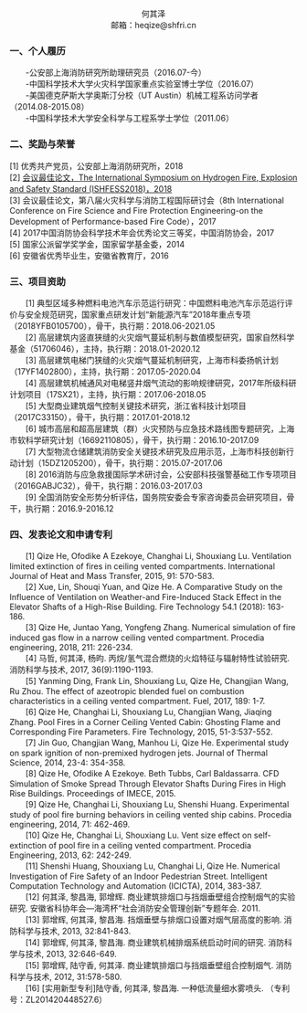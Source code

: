<center> 何其泽</center>
<center>邮箱：heqize@shfri.cn</center>

### 一、个人履历
　　-公安部上海消防研究所助理研究员（2016.07-今）  
　　-中国科学技术大学火灾科学国家重点实验室博士学位（2016.07）  
　　-美国德克萨斯大学奥斯汀分校（UT Austin）机械工程系访问学者（2014.08-2015.08）  
　　-中国科学技术大学安全科学与工程系学士学位（2011.06）
  
### 二、奖励与荣誉
   [1]	优秀共产党员，公安部上海消防研究所，2018  
   [2]	[会议最佳论文，The International Symposium on Hydrogen Fire, Explosion and Safety Standard (ISHFESS2018)，2018](2018ISHFESS/2018ISHFESS.md)  
   [3]	会议最佳论文，第八届火灾科学与消防工程国际研讨会（8th International Conference on Fire Science and Fire Protection Engineering-on the Development of Performance-based Fire Code），2017  
   [4]	2017中国消防协会科学技术年会优秀论文三等奖，中国消防协会，2017  
   [5]	国家公派留学奖学金，国家留学基金委，2014  
   [6]	安徽省优秀毕业生，安徽省教育厅，2016

### 三、项目资助
　　[1]	典型区域多种燃料电池汽车示范运行研究：中国燃料电池汽车示范运行评价与安全规范研究，国家重点研发计划“新能源汽车”2018年重点专项（2018YFB0105700），骨干，执行期：2018.06-2021.05  
　　[2]	高层建筑内竖直狭缝的火灾烟气蔓延机制与数值模型研究，国家自然科学基金（51706046），主持，执行期：2018.01-2020.12  
　　[3]	高层建筑电梯门狭缝的火灾烟气蔓延机制研究，上海市科委扬帆计划（17YF1402800），主持，执行期：2017.05-2020.04  
　　[4]	高层建筑机械通风对电梯竖井烟气流动的影响规律研究，2017年所级科研计划项目（17SX21），主持，执行期：2017.06-2018.05  
　　[5]	大型商业建筑烟气控制关键技术研究，浙江省科技计划项目（2017C33150），骨干，执行期：2017.01-2018.12  
　　[6]	城市高层和超高层建筑（群）火灾预防与应急技术路线图专题研究，上海市软科学研究计划（16692110805），骨干，执行期：2016.10-2017.09  
　　[7]	大型物流仓储建筑消防安全关键技术研究及应用示范，上海市科技创新行动计划（15DZ1205200），骨干，执行期：2015.07-2017.06  
　　[8]	2016消防与应急救援国际学术研讨会，公安部科技强警基础工作专项项目（2016GABJC32），骨干，执行期：2016.03-2017.03  
　　[9]	全国消防安全形势分析评估，国务院安委会专家咨询委员会研究项目，骨干，执行期：2016.9-2016.12

### 四、发表论文和申请专利
　　[1]	Qize He, Ofodike A Ezekoye, Changhai Li, Shouxiang Lu. Ventilation limited extinction of fires in ceiling vented compartments. International Journal of Heat and Mass Transfer, 2015, 91: 570-583.   
　　[2]	Xue, Lin, Shouqi Yuan, and Qize He. A Comparative Study on the Influence of Ventilation on Weather-and Fire-Induced Stack Effect in the Elevator Shafts of a High-Rise Building. Fire Technology 54.1 (2018): 163-186.  
　　[3]	Qize He, Juntao Yang, Yongfeng Zhang. Numerical simulation of fire induced gas flow in a narrow ceiling vented compartment. Procedia engineering, 2018, 211: 226-234.  
　　[4]	马哲, 何其泽, 杨昀. 丙烷/氢气混合燃烧的火焰特征与辐射特性试验研究. 消防科学与技术, 2017, 36(9):1190-1193.  
　　[5]	Yanming Ding, Frank Lin, Shouxiang Lu, Qize He, Changjian Wang, Ru Zhou. The effect of azeotropic blended fuel on combustion characteristics in a ceiling vented compartment. Fuel, 2017, 189: 1-7.  
　　[6]	Qize He, Changhai Li, Shouxiang Lu, Changjian Wang, Jiaqing Zhang. Pool Fires in a Corner Ceiling Vented Cabin: Ghosting Flame and Corresponding Fire Parameters. Fire Technology, 2015, 51-3:537-552.   
　　[7]	Jin Guo, Changjian Wang, Manhou Li, Qize He. Experimental study on spark ignition of non-premixed hydrogen jets. Journal of Thermal Science, 2014, 23-4: 354-358.   
　　[8]	Qize He, Ofodike A Ezekoye. Beth Tubbs, Carl Baldassarra. CFD Simulation of Smoke Spread Through Elevator Shafts During Fires in High Rise Buildings. Proceedings of IMECE, 2015.  
　　[9]	Qize He, Changhai Li, Shouxiang Lu, Shenshi Huang. Experimental study of pool fire burning behaviors in ceiling vented ship cabins. Procedia engineering, 2014, 71: 462-469.  
　　[10]	Qize He, Changhai Li, Shouxiang Lu. Vent size effect on self-extinction of pool fire in a ceiling vented compartment. Procedia Engineering, 2013, 62: 242-249.   
　　[11]	Shenshi Huang, Shouxiang Lu, Changhai Li, Qize He. Numerical Investigation of Fire Safety of an Indoor Pedestrian Street. Intelligent Computation Technology and Automation (ICICTA), 2014, 383-387.  
　　[12]	何其泽, 黎昌海, 郭增辉. 商业建筑排烟口与挡烟垂壁组合控制烟气的实验研究. 安徽省科协年会—海湾杯“社会消防安全管理创新”专题年会. 2011.  
　　[13]	郭增辉, 何其泽, 黎昌海. 挡烟垂壁与排烟口设置对烟气层高度的影响. 消防科学与技术, 2013, 32:841-843.  
　　[14]	郭增辉, 何其泽, 黎昌海. 商业建筑机械排烟系统启动时间的研究. 消防科学与技术, 2013, 32:646-649.   
　　[15]	郭增辉, 陆守香, 何其泽. 商业建筑排烟口与挡烟垂壁组合控制烟气. 消防科学与技术, 2012, 31:578-580.   
　　[16]	[实用新型专利]陆守香, 何其泽, 黎昌海. 一种低流量细水雾喷头. （专利号：ZL201420448527.6）  
